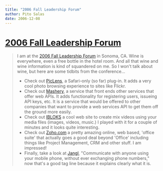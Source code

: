 ```yaml
---
title: "2006 Fall Leadership Forum"
author: Pito Salas
date: 2006-12-08
---
```

# [2006 Fall Leadership Forum](None)



>
> I am at the [2006 Fall Leadership
> Forum](<http://www.guidewiregroup.com/site/fallforum/>) in Sonoma, CA. Wine
> is everywhere, even a free bottle in the hotel room. And all that wine and
> wine information is kind of squandered on me. So I won't talk about wine,
> but here are some tidbits from the conference…
>
>   * Check out [PicLens](<http://www.piclens.com/mac/>), a Safari-only (so
> far) plug-in. It adds a very cool photo browsing experience to sites like
> Flickr.
>   * Check out [Mashery](<http://www.mashery.com/>), a service that front
> ends other services that offer web APIs. It adds functionality for
> registering users, issueing API keys, etc. It is a service that would be
> offered to other companies that want to provide a web services API to get
> them off the ground more easily.
>   * Check out [IBLOKS](<http://www.ibloks.com/>) a cool web site to create
> mix videos using your media files (images, videos, music.) I played with it
> for a couple of minutes and it looks quite interesting.
>   * Check out [Zoho.com](<http://www.zoho.com/>) a pretty amazing online,
> web based, 'office suite' that actually goes a good deal beyond 'Office'
> including things like Project Management, CRM and other stuff. I am
> impressed!
>   * Finally, take a look at
> [Jangl](<http://www.jangl.com/JanglWeb/Default.aspx>), "Communicate with
> anyone using your mobile phone, without ever exchanging phone numbers," now
> that's a good tag line because it explains clearly what it is.
>


